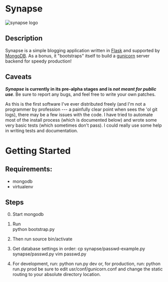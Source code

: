 # Synapse

![synapse logo](./synapse/raw/master/synapse.png)

## Description 
Synapse is a simple blogging application written in
[Flask](http://flask.pocoo.com/) and supported by
[MongoDB](http://www.mongodb.org/). As a bonus, it "bootstraps" itself to build
a [gunicorn](http://gunicorn.org/) server backend for speedy production!

## Caveats

***Synapse* is currently in its pre-alpha stages and is *not meant for public
use***. Be sure to report any bugs, and feel free to write your own patches.

As this is the first software I've ever distributed freely (and I'm not a
programmer by profession --- a painfully clear point when sees the 'ol git logs), there may be a few issues with the code. I have tried
to automate most of the install process (which is documented below) and wrote
some very basic tests (which sometimes don't pass). I could really use some help
in writing tests and documentation.

# Getting Started

## Requirements:
* mongodb
* virtualenv

## Steps
0. Start mongodb

1. Run  
        python bootstrap.py

2. Then run
        source bin/activate

3. Get database settings in order:
        cp synapse/passwd-example.py synapse/passwd.py
        vim passwd.py

4. For development, run:
        python run.py dev 
    or, for production, run:
        python run.py prod
    be sure to edit usr/conf/gunicorn.conf and change the static routing to your absolute directory location.


